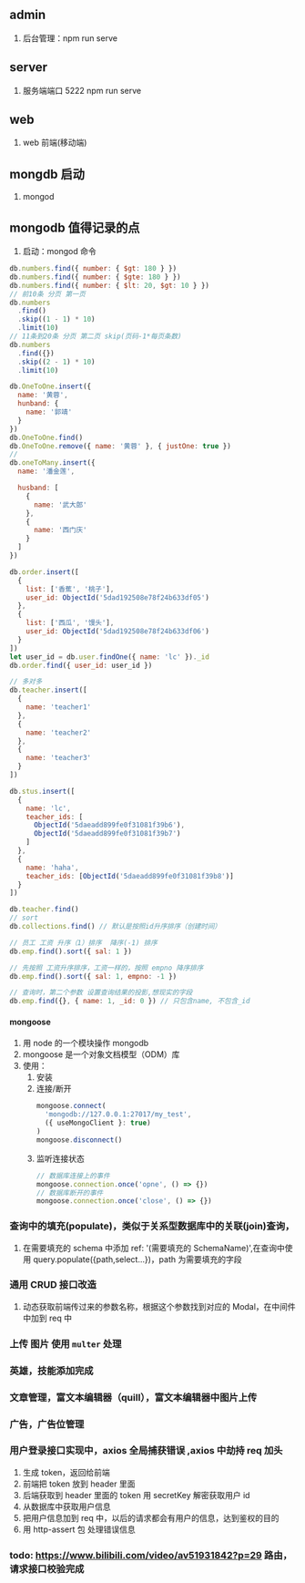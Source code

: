 ## admin

1. 后台管理：npm run serve

## server

1. 服务端端口 5222 npm run serve

## web

1. web 前端(移动端)

## mongdb 启动

1. mongod

## mongodb 值得记录的点

1. 启动：mongod 命令

```javascript
db.numbers.find({ number: { $gt: 180 } })
db.numbers.find({ number: { $gte: 180 } })
db.numbers.find({ number: { $lt: 20, $gt: 10 } })
// 前10条 分页 第一页
db.numbers
  .find()
  .skip((1 - 1) * 10)
  .limit(10)
// 11条到20条 分页 第二页 skip(页码-1*每页条数)
db.numbers
  .find({})
  .skip((2 - 1) * 10)
  .limit(10)

db.OneToOne.insert({
  name: '黄蓉',
  hunband: {
    name: '郭靖'
  }
})
db.OneToOne.find()
db.OneToOne.remove({ name: '黄蓉' }, { justOne: true })
//
db.oneToMany.insert({
  name: '潘金莲',

  husband: [
    {
      name: '武大郎'
    },
    {
      name: '西门庆'
    }
  ]
})

db.order.insert([
  {
    list: ['香蕉', '桃子'],
    user_id: ObjectId('5dad192508e78f24b633df05')
  },
  {
    list: ['西瓜', '馒头'],
    user_id: ObjectId('5dad192508e78f24b633df06')
  }
])
let user_id = db.user.findOne({ name: 'lc' })._id
db.order.find({ user_id: user_id })

// 多对多
db.teacher.insert([
  {
    name: 'teacher1'
  },
  {
    name: 'teacher2'
  },
  {
    name: 'teacher3'
  }
])

db.stus.insert([
  {
    name: 'lc',
    teacher_ids: [
      ObjectId('5daeadd899fe0f31081f39b6'),
      ObjectId('5daeadd899fe0f31081f39b7')
    ]
  },
  {
    name: 'haha',
    teacher_ids: [ObjectId('5daeadd899fe0f31081f39b8')]
  }
])

db.teacher.find()
// sort
db.collections.find() // 默认是按照id升序排序（创建时间）

// 员工 工资 升序（1）排序  降序(-1) 排序
db.emp.find().sort({ sal: 1 })

// 先按照 工资升序排序，工资一样的，按照 empno 降序排序
db.emp.find().sort({ sal: 1, empno: -1 })

// 查询时，第二个参数 设置查询结果的投影,想现实的字段
db.emp.find({}, { name: 1, _id: 0 }) // 只包含name, 不包含_id
```

#### mongoose

1. 用 node 的一个模块操作 mongodb
2. mongoose 是一个对象文档模型（ODM）库
3. 使用：
   1. 安装
   2. 连接/断开
      ```javascript
      mongoose.connect(
        'mongodb://127.0.0.1:27017/my_test',
        ({ useMongoClient }: true)
      )
      mongoose.disconnect()
      ```
   3. 监听连接状态
      ```javascript
      // 数据库连接上的事件
      mongoose.connection.once('opne', () => {})
      // 数据库断开的事件
      mongoose.connection.once('close', () => {})
      ```

### 查询中的填充(populate)，类似于关系型数据库中的关联(join)查询，

1. 在需要填充的 schema 中添加 ref: '(需要填充的 SchemaName)',在查询中使用 query.populate({path,select...})，path 为需要填充的字段

### 通用 CRUD 接口改造

1. 动态获取前端传过来的参数名称，根据这个参数找到对应的 Modal，在中间件中加到 req 中

### 上传 图片 使用 `multer` 处理

### 英雄，技能添加完成

### 文章管理，富文本编辑器（quill），富文本编辑器中图片上传

### 广告，广告位管理

### 用户登录接口实现中，axios 全局捕获错误 ,axios 中劫持 req 加头

1. 生成 token，返回给前端
2. 前端把 token 放到 header 里面
3. 后端获取到 header 里面的 token 用 secretKey 解密获取用户 id
4. 从数据库中获取用户信息
5. 把用户信息加到 req 中，以后的请求都会有用户的信息，达到鉴权的目的
6. 用 http-assert 包 处理错误信息

### todo: https://www.bilibili.com/video/av51931842?p=29 路由，请求接口校验完成
